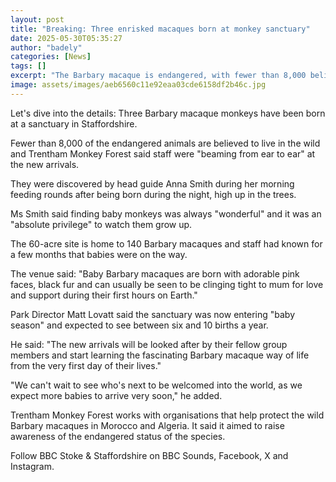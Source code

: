 ```yaml
---
layout: post
title: "Breaking: Three enrisked macaques born at monkey sanctuary"
date: 2025-05-30T05:35:27
author: "badely"
categories: [News]
tags: []
excerpt: "The Barbary macaque is endangered, with fewer than 8,000 believed to live in the wild."
image: assets/images/aeb6560c11e92eaa03cde6158df2b46c.jpg
---
```


Let's dive into the details: Three Barbary macaque monkeys have been born at a sanctuary in Staffordshire.

Fewer than 8,000 of the endangered animals are believed to live in the wild and Trentham Monkey Forest said staff were "beaming from ear to ear" at the new arrivals.

They were discovered by head guide Anna Smith during her morning feeding rounds after being born during the night, high up in the trees.

Ms Smith said finding baby monkeys was always "wonderful" and it was an "absolute privilege" to watch them grow up.

The 60-acre site is home to 140 Barbary macaques and staff had known for a few months that babies were on the way.

The venue said: "Baby Barbary macaques are born with adorable pink faces, black fur and can usually be seen to be clinging tight to mum for love and support during their first hours on Earth."

Park Director Matt Lovatt said the sanctuary was now entering "baby season" and expected to see between six and 10 births a year.

He said: "The new arrivals will be looked after by their fellow group members and start learning the fascinating Barbary macaque way of life from the very first day of their lives."

"We can't wait to see who's next to be welcomed into the world, as we expect more babies to arrive very soon," he added.

Trentham Monkey Forest works with organisations that help protect the wild Barbary macaques in Morocco and Algeria. It said it aimed to raise awareness of the endangered status of the species.

Follow BBC Stoke & Staffordshire on BBC Sounds, Facebook, X and Instagram. 


